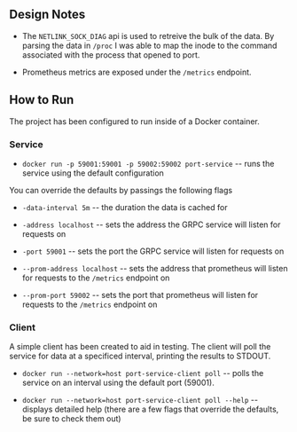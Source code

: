 ## Design Notes

- The `NETLINK_SOCK_DIAG` api is used to retreive the bulk of the data. By parsing the data in `/proc` I was able to map the inode to the command associated with the process that opened to port.

- Prometheus metrics are exposed under the `/metrics` endpoint.


## How to Run

The project has been configured to run inside of a Docker container.

### Service

- `docker run -p 59001:59001 -p 59002:59002 port-service` -- runs the service using the default configuration

You can override the defaults by passings the following flags

- `-data-interval 5m` -- the duration the data is cached for

- `-address localhost` -- sets the address the GRPC service will listen for requests on

- `-port 59001` -- sets the port the GRPC service will listen for requests on

- `--prom-address localhost` -- sets the address that prometheus will listen for requests to the `/metrics` endpoint on

- `--prom-port 59002` -- sets the port that prometheus will listen for requests to the `/metrics` endpoint on

### Client

A simple client has been created to aid in testing. The client will poll the service for data at a specificed interval, printing the results to STDOUT.

- `docker run --network=host port-service-client poll` -- polls the service on an interval using the default port (59001).

- `docker run --network=host port-service-client poll --help` -- displays detailed help (there are a few flags that override the defaults, be sure to check them out)